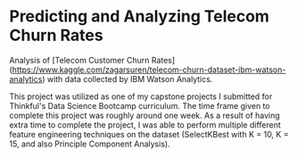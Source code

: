 # Predicting and Analyzing Telecom Churn Rates

Analysis of [Telecom Customer Churn Rates] (https://www.kaggle.com/zagarsuren/telecom-churn-dataset-ibm-watson-analytics) with data collected by IBM Watson Analytics. 

This project was utilized as one of my capstone projects I submitted for Thinkful's Data Science Bootcamp curriculum. The time frame given to complete this project was roughly around one week. As a result of having extra time to complete the project, I was able to perform multiple different feature engineering techniques on the dataset (SelectKBest with K = 10, K = 15, and also Principle Component Analysis). 

### 
